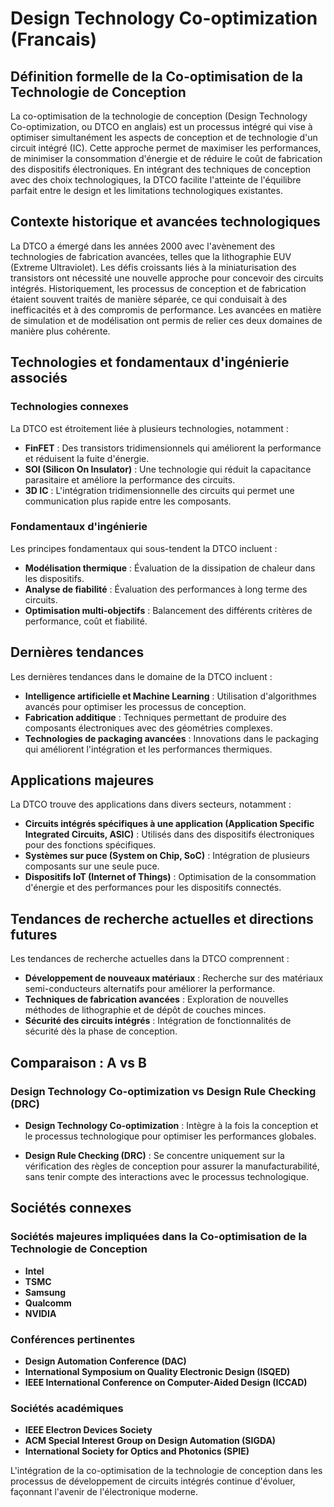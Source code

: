 # Design Technology Co-optimization (Francais)

## Définition formelle de la Co-optimisation de la Technologie de Conception

La co-optimisation de la technologie de conception (Design Technology Co-optimization, ou DTCO en anglais) est un processus intégré qui vise à optimiser simultanément les aspects de conception et de technologie d'un circuit intégré (IC). Cette approche permet de maximiser les performances, de minimiser la consommation d'énergie et de réduire le coût de fabrication des dispositifs électroniques. En intégrant des techniques de conception avec des choix technologiques, la DTCO facilite l'atteinte de l'équilibre parfait entre le design et les limitations technologiques existantes.

## Contexte historique et avancées technologiques

La DTCO a émergé dans les années 2000 avec l'avènement des technologies de fabrication avancées, telles que la lithographie EUV (Extreme Ultraviolet). Les défis croissants liés à la miniaturisation des transistors ont nécessité une nouvelle approche pour concevoir des circuits intégrés. Historiquement, les processus de conception et de fabrication étaient souvent traités de manière séparée, ce qui conduisait à des inefficacités et à des compromis de performance. Les avancées en matière de simulation et de modélisation ont permis de relier ces deux domaines de manière plus cohérente.

## Technologies et fondamentaux d'ingénierie associés

### Technologies connexes

La DTCO est étroitement liée à plusieurs technologies, notamment :

- **FinFET** : Des transistors tridimensionnels qui améliorent la performance et réduisent la fuite d'énergie.
- **SOI (Silicon On Insulator)** : Une technologie qui réduit la capacitance parasitaire et améliore la performance des circuits.
- **3D IC** : L'intégration tridimensionnelle des circuits qui permet une communication plus rapide entre les composants.

### Fondamentaux d'ingénierie

Les principes fondamentaux qui sous-tendent la DTCO incluent :

- **Modélisation thermique** : Évaluation de la dissipation de chaleur dans les dispositifs.
- **Analyse de fiabilité** : Évaluation des performances à long terme des circuits.
- **Optimisation multi-objectifs** : Balancement des différents critères de performance, coût et fiabilité.

## Dernières tendances

Les dernières tendances dans le domaine de la DTCO incluent :

- **Intelligence artificielle et Machine Learning** : Utilisation d'algorithmes avancés pour optimiser les processus de conception.
- **Fabrication additique** : Techniques permettant de produire des composants électroniques avec des géométries complexes.
- **Technologies de packaging avancées** : Innovations dans le packaging qui améliorent l'intégration et les performances thermiques.

## Applications majeures

La DTCO trouve des applications dans divers secteurs, notamment :

- **Circuits intégrés spécifiques à une application (Application Specific Integrated Circuits, ASIC)** : Utilisés dans des dispositifs électroniques pour des fonctions spécifiques.
- **Systèmes sur puce (System on Chip, SoC)** : Intégration de plusieurs composants sur une seule puce.
- **Dispositifs IoT (Internet of Things)** : Optimisation de la consommation d'énergie et des performances pour les dispositifs connectés.

## Tendances de recherche actuelles et directions futures

Les tendances de recherche actuelles dans la DTCO comprennent :

- **Développement de nouveaux matériaux** : Recherche sur des matériaux semi-conducteurs alternatifs pour améliorer la performance.
- **Techniques de fabrication avancées** : Exploration de nouvelles méthodes de lithographie et de dépôt de couches minces.
- **Sécurité des circuits intégrés** : Intégration de fonctionnalités de sécurité dès la phase de conception.

## Comparaison : A vs B

### Design Technology Co-optimization vs Design Rule Checking (DRC)

- **Design Technology Co-optimization** : Intègre à la fois la conception et le processus technologique pour optimiser les performances globales.
  
- **Design Rule Checking (DRC)** : Se concentre uniquement sur la vérification des règles de conception pour assurer la manufacturabilité, sans tenir compte des interactions avec le processus technologique.

## Sociétés connexes

### Sociétés majeures impliquées dans la Co-optimisation de la Technologie de Conception

- **Intel**
- **TSMC**
- **Samsung**
- **Qualcomm**
- **NVIDIA**

### Conférences pertinentes

- **Design Automation Conference (DAC)**
- **International Symposium on Quality Electronic Design (ISQED)**
- **IEEE International Conference on Computer-Aided Design (ICCAD)**

### Sociétés académiques

- **IEEE Electron Devices Society**
- **ACM Special Interest Group on Design Automation (SIGDA)**
- **International Society for Optics and Photonics (SPIE)**

L'intégration de la co-optimisation de la technologie de conception dans les processus de développement de circuits intégrés continue d'évoluer, façonnant l'avenir de l'électronique moderne.